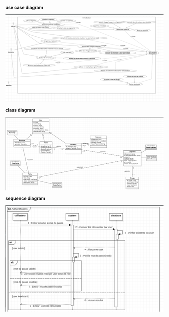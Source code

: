 **use case diagram**

![use case diagram](UML/use-case.png)

**class diagram**

![class diagram](UML/class-diagram.png)

**sequence diagram**

![auth diagram](UML/authentification.png)